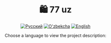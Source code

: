 <h1 align="center">🛍️ 77 uz</h1>

<p align="center">
  <a href="README_RU.md"><img src="https://img.shields.io/badge/🇷🇺 Русский-blue" alt="Русский"></a>
  <a href="README_UZ.md"><img src="https://img.shields.io/badge/🇺🇿 O'zbekcha-blue" alt="O'zbekcha"></a>
  <a href="README_EN.md"><img src="https://img.shields.io/badge/🇬🇧 English-blue" alt="English"></a>
</p>

<p align="center">
  Choose a language to view the project description:
</p>